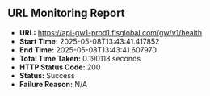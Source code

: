 ## URL Monitoring Report

- **URL:** https://api-gw1-prod1.fisglobal.com/gw/v1/health
- **Start Time:** 2025-05-08T13:43:41.417852
- **End Time:** 2025-05-08T13:43:41.607970
- **Total Time Taken:** 0.190118 seconds
- **HTTP Status Code:** 200
- **Status:** Success
- **Failure Reason:** N/A
